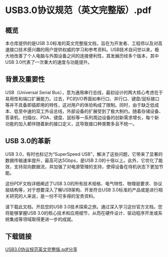 # USB3.0协议规范（英文完整版）.pdf

## 概览

本仓库提供的是USB 3.0标准的英文完整版文档，旨在为开发者、工程师以及对高速接口技术感兴趣的用户提供权威的学习和参考资料。USB技术自问世以来，极大地改善了个人电脑与外围设备之间的连接便利性，其发展历经多个版本，其中USB 3.0代表了一次重大的速度与功能提升。

## 背景及重要性

USB（Universal Serial Bus），意为通用串行总线，最初设计的两大核心考虑在于易用性和端口扩展能力。过去，PC的I/O界面如串行口、并行口、键盘/鼠标接口等并不具备即插即用的特性，这对用户的体验构成了限制。同时，由于缺乏低成本、低至中速的双工外设总线，外部设备的扩展受到了极大制约。随着存储设备、答录机、扫描仪、PDA、键盘、鼠标等一系列周边设备的创新需求增长，每个新功能的加入都伴随着新的接口定义，这导致接口种类繁多且不统一。

## USB 3.0的革新

USB 3.0，有时也标记为“SuperSpeed USB”，解决了这些问题，它带来了显著的数据传输速率提升，最高可达5Gbps，是USB 2.0的十倍以上。此外，它优化了能效，支持双向数据流，并加强了对电源管理的支持，使得设备在待机状态下更加节能。

这份PDF文档详细阐述了USB 3.0的所有技术规格、电气特性、物理层要求、协议层结构等，对于想要深入了解USB架构、开发符合USB 3.0标准的产品或是进行相关研究的人来说，是一份不可多得的宝贵资料。

请下载此文档，开启您的USB 3.0技术探索之旅。通过深入学习这份官方文档，您将能够掌握USB 3.0的核心技术和应用细节，从而在硬件设计、驱动程序开发或系统集成等领域取得更进一步的成就。

## 下载链接

[USB3.0协议规范英文完整版.pdf分享](https://pan.quark.cn/s/797240bdf0f4)